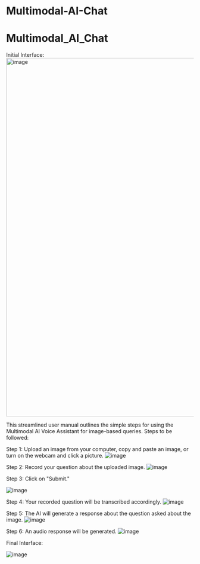 # Multimodal-AI-Chat
# Multimodal_AI_Chat

Initial Interface:
<img width="960" alt="image" src="https://github.com/Uddeshya8272/Multimodal_AI_Chat/assets/118058617/934e51e6-1ac1-417d-b8dd-294ff6e39807">

This streamlined user manual outlines the simple steps for using the Multimodal AI Voice Assistant for image-based queries. 
Steps to be followed:

Step 1: Upload an image from your computer, copy and paste an image, or turn on the webcam and click a picture.
 ![image](https://github.com/Uddeshya8272/Multimodal_AI_Chat/assets/118058617/ce785e1c-c2ba-4697-9f1b-206ecd735803)

Step 2: Record your question about the uploaded image.
 ![image](https://github.com/Uddeshya8272/Multimodal_AI_Chat/assets/118058617/057127eb-c9fc-4ccd-90cf-1eef56a6020a)

Step 3: Click on "Submit."

![image](https://github.com/Uddeshya8272/Multimodal_AI_Chat/assets/118058617/ee8b00d6-300e-4742-956a-e061956b201e)

 
Step 4: Your recorded question will be transcribed accordingly.
![image](https://github.com/Uddeshya8272/Multimodal_AI_Chat/assets/118058617/cfd06e15-2448-4111-bfef-9da6f84b1d45)

 
Step 5: The AI will generate a response about the question asked about the image.
 ![image](https://github.com/Uddeshya8272/Multimodal_AI_Chat/assets/118058617/2a836f86-9ea5-45fd-8c26-9698f35d562b)



Step 6: An audio response will be generated.
 ![image](https://github.com/Uddeshya8272/Multimodal_AI_Chat/assets/118058617/a7b70974-0878-4b7c-8792-37db225955b1)


Final Interface:

 ![image](https://github.com/Uddeshya8272/Multimodal_AI_Chat/assets/118058617/b81f09f2-d159-40ca-990d-6655b90aafa1)




